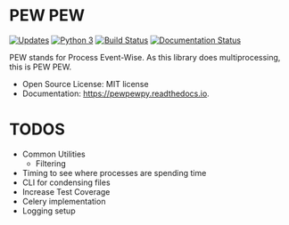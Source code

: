 # PEW PEW


[![Updates](https://pyup.io/repos/github/kwierman/pewpew/shield.svg)](https://pyup.io/repos/github/kwierman/pewpew/)
[![Python 3](https://pyup.io/repos/github/kwierman/pewpew/python-3-shield.svg)](https://pyup.io/repos/github/kwierman/pewpew/)
[![Build Status](https://travis-ci.org/kwierman/pewpew.svg?branch=master)](https://travis-ci.org/kwierman/pewpew)
[![Documentation Status](https://readthedocs.org/projects/pewpewpy/badge/?version=latest)](http://pewpewpy.readthedocs.io/en/latest/?badge=latest)

PEW stands for Process Event-Wise. As this library does multiprocessing, this is PEW PEW.

* Open Source License: MIT license
* Documentation: https://pewpewpy.readthedocs.io.



# TODOS

* Common Utilities
	* Filtering
* Timing to see where processes are spending time
* CLI for condensing files
* Increase Test Coverage
* Celery implementation
* Logging setup